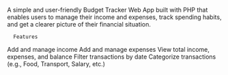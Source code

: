 A simple and user-friendly Budget Tracker Web App built with PHP that enables users to manage their income and expenses, track spending habits, and get a clearer picture of their financial situation.

      Features
Add and manage income
Add and manage expenses
View total income, expenses, and balance
Filter transactions by date
Categorize transactions (e.g., Food, Transport, Salary, etc.)
